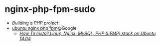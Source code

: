 # nginx-php-fpm-sudo

* [*Building a PHP project*](https://docs.travis-ci.com/user/languages/php/)
* [ubuntu nginx php fpm](https://www.google.com/search?q=ubuntu+nginx+php+fpm)@Google
  * [*How To Install Linux, Nginx, MySQL, PHP (LEMP) stack on Ubuntu 14.04*](https://www.digitalocean.com/community/tutorials/how-to-install-linux-nginx-mysql-php-lemp-stack-on-ubuntu-14-04)
